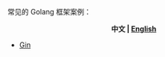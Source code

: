 常见的 Golang 框架案例：

<p align="center"><b> 中文 | <a href="./readme_en.md"> English </a>  </b></p>

- [Gin](./gin/src)